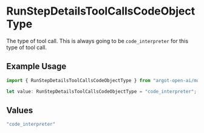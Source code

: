 # RunStepDetailsToolCallsCodeObjectType

The type of tool call. This is always going to be `code_interpreter` for this type of tool call.

## Example Usage

```typescript
import { RunStepDetailsToolCallsCodeObjectType } from "argot-open-ai/models/components";

let value: RunStepDetailsToolCallsCodeObjectType = "code_interpreter";
```

## Values

```typescript
"code_interpreter"
```
